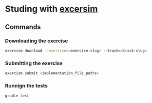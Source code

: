 # Studing with [excersim](https://exercism.org)

## Commands

### Downloading the exercise

```bash
exercism download --exercise=<exercise-slug> --track=<track-slug>
```

### Submitting the exercise

```bash
exercism submit <implementation_file_paths>
```

### Runnign the tests

```bash
gradle test
```

